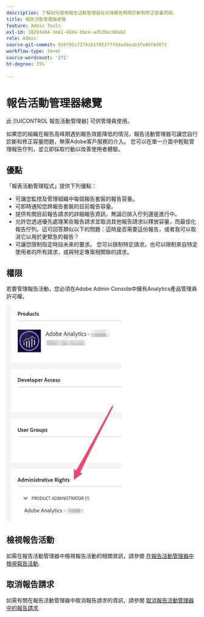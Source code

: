 ```yaml
---
description: 了解如何使用報告活動管理器在尖峰報告期間診斷和修正容量問題。
title: 報告活動管理器總覽
feature: Admin Tools
exl-id: 18293404-3a41-42d4-bbce-ad520ec66a62
role: Admin
source-git-commit: 938795c7378cb1f0537ff84eddeab3feddf8d073
workflow-type: tm+mt
source-wordcount: '271'
ht-degree: 15%

---
```


# 報告活動管理器總覽

此 [!UICONTROL 報告活動管理器] 可供管理員使用。

如果您的組織在報告高峰期遇到報告效能降低的情況，報告活動管理器可讓您自行診斷和修正容量問題，無需Adobe客戶服務的介入。 您可以在單一介面中輕鬆管理報告佇列，並立即採取行動&#x200B;&#x200B;以改善使用者體驗。

## 優點

「報表活動管理程式」提供下列優點：

* 可讓您監控及管理組織中每個報告套裝的報告容量。
* 可即時通知您跨報告套裝的目前報告容量。
* 提供有關目前報告請求的詳細報告資訊，無論已排入佇列還是進行中。
* 允許您透過優先處理某些報告請求並取消其他報告請求以釋放容量，而最佳化報告佇列。這可回答類似以下的問題：這時是否需要這份報告，或者我可以取消它以用於更緊急的報告？
* 可讓您限制指定時段未來的要求。 您可以限制特定請求，也可以限制來自特定使用者的所有請求，或與特定專案相關聯的請求。

## 權限

若要管理報告活動，您必須在Adobe Admin Console中擁有Analytics產品管理員許可權。

![權限](/help/admin/admin/assets/rep-mgr-permission.png)

## 檢視報告活動

如需在報告活動管理器中檢視報告活動的相關資訊，請參閱 [在報告活動管理器中檢視報告活動](/help/admin/admin/reporting-activity-manager/reporting-activity.md).

## 取消報告請求

如需有關在報告活動管理器中取消報告請求的資訊，請參閱 [取消報告活動管理器中的報告請求](/help/admin/admin/reporting-activity-manager/reporting-activity-cancel-requests.md).
